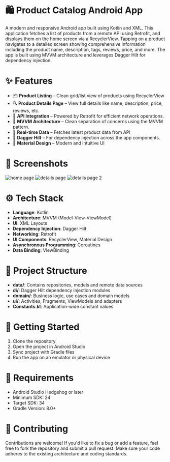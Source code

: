 # 🛍️ Product Catalog Android App
A modern and responsive Android app built using Kotlin and XML. This application fetches a list of products from a remote API using Retrofit, and displays them on the home screen via a RecyclerView. Tapping on a product navigates to a detailed screen showing comprehensive information including the product name, description, tags, reviews, price, and more. The app is built using MVVM architecture and leverages Dagger Hilt for dependency injection.

# ✨ Features
- 📦 **Product Listing** – Clean grid/list view of products using RecyclerView
- 🔍 **Product Details Page** – View full details like name, description, price, reviews, etc.
- 🔁 **API Integration** – Powered by Retrofit for efficient network operations.
- 🧱 **MVVM Architecture** – Clean separation of concerns using the MVVM pattern.
- 🔄 **Real-time Data** – Fetches latest product data from API
- 💉 **Dagger Hilt** – For dependency injection across the app components.
- 🎨 **Material Design** – Modern and intuitive UI

# 📸 Screenshots
![home page](https://github.com/user-attachments/assets/d458e13c-9129-497b-bf59-c16f01cb4082)
![details page](https://github.com/user-attachments/assets/d9e9bfad-1173-4034-8ea6-66a37fb86b7e)
![details page 2](https://github.com/user-attachments/assets/90685586-7188-4594-8e13-a1f845c8d824)

# ⚙️ Tech Stack
- **Language**: Kotlin
- **Architecture**: MVVM (Model-View-ViewModel)
- **UI**: XML Layouts
- **Dependency Injection**: Dagger Hilt
- **Networking**: Retrofit
- **UI Components**: RecyclerView, Material Design
- **Asynchronous Programming**: Coroutines
- **Data Binding**: ViewBinding

# 📂 Project Structure
- **data/**: Contains repositories, models and remote data sources
- **di/**: Dagger Hilt dependency injection modules
- **domain/**: Business logic, use cases and domain models
- **ui/**: Activities, Fragments, ViewModels and adapters
- **Constants.kt**: Application-wide constant values

# 🚀 Getting Started
1. Clone the repository
2. Open the project in Android Studio
3. Sync project with Gradle files
4. Run the app on an emulator or physical device

# 🔧 Requirements
- Android Studio Hedgehog or later
- Minimum SDK: 24
- Target SDK: 34
- Gradle Version: 8.0+

# 🤝 Contributing
Contributions are welcome! If you'd like to fix a bug or add a feature, feel free to fork the repository and submit a pull request. Make sure your code adheres to the existing architecture and coding standards.
